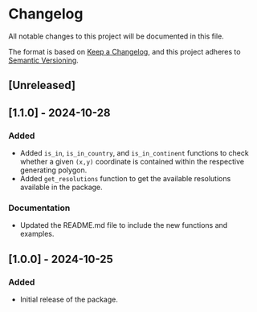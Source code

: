 # Changelog

All notable changes to this project will be documented in this file.

The format is based on [Keep a Changelog](https://keepachangelog.com/en/1.1.0/),
and this project adheres to [Semantic Versioning](https://semver.org/spec/v2.0.0.html).

## [Unreleased]

## [1.1.0] - 2024-10-28

### Added
- Added `is_in`, `is_in_country`, and `is_in_continent` functions to check whether a given `(x,y)` coordinate
  is contained within the respective generating polygon.
- Added `get_resolutions` function to get the available resolutions available in the package.

### Documentation
- Updated the README.md file to include the new functions and examples.

## [1.0.0] - 2024-10-25

### Added
- Initial release of the package.